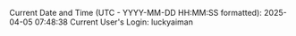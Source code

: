 Current Date and Time (UTC - YYYY-MM-DD HH:MM:SS formatted): 2025-04-05 07:48:38
Current User's Login: luckyaiman
